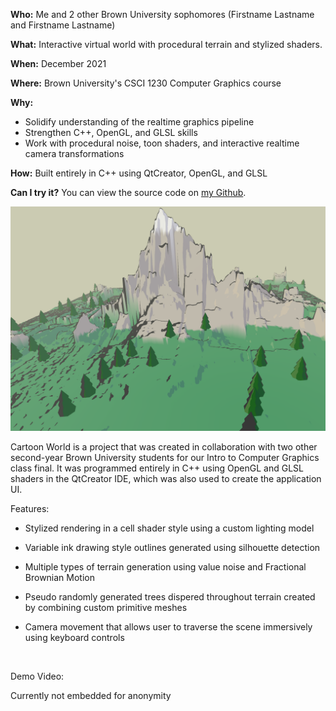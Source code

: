 **Who:** Me and 2 other Brown University sophomores (Firstname Lastname and Firstname Lastname)

**What:** Interactive virtual world with procedural terrain and stylized shaders.

**When:** December 2021

**Where:** Brown University's CSCI 1230 Computer Graphics course

**Why:**

- Solidify understanding of the realtime graphics pipeline
- Strengthen C++, OpenGL, and GLSL skills
- Work with procedural noise, toon shaders, and interactive realtime camera transformations

  

**How:**
Built entirely in C++ using QtCreator, OpenGL, and GLSL

**Can I try it?**
You can view the source code on [my Github]().

![cartoon world project thumbnail](/assets/projects/cartoonworld/thumbnail.png)

Cartoon World is a project that was created in collaboration with two other second-year Brown University students for our Intro to Computer Graphics class final. It was programmed entirely in C++ using OpenGL and GLSL shaders in the QtCreator IDE, which was also used to create the application UI.

Features:
- Stylized rendering in a cell shader style using a custom lighting model
- Variable ink drawing style outlines generated using silhouette detection
- Multiple types of terrain generation using value noise and Fractional Brownian Motion
- Pseudo randomly generated trees dispered throughout terrain created by combining custom primitive meshes
- Camera movement that allows user to traverse the scene immersively using keyboard controls

  &nbsp;

Demo Video:

Currently not embedded for anonymity